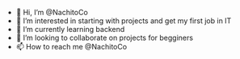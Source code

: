 - 👋 Hi, I’m @NachitoCo
- 👀 I’m interested in starting with projects and get my first job in IT
- 🌱 I’m currently learning backend
- 💞️ I’m looking to collaborate on projects for begginers
- 📫 How to reach me @NachitoCo

<!---
NachitoCo/NachitoCo is a ✨ special ✨ repository because its `README.md` (this file) appears on your GitHub profile.
You can click the Preview link to take a look at your changes.
--->
